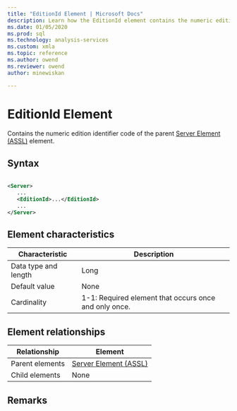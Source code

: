 ```yaml
---
title: "EditionId Element | Microsoft Docs"
description: Learn how the EditionId element contains the numeric edition identifier code of the parent Server Element (ASSL) element.
ms.date: 01/05/2020
ms.prod: sql
ms.technology: analysis-services
ms.custom: xmla
ms.topic: reference
ms.author: owend
ms.reviewer: owend
author: minewiskan

---
```

# EditionId Element

  Contains the numeric edition identifier code of the parent [Server Element (ASSL)](../../assl/objects/server-element-assl.md) element.  
  
## Syntax  
  
```xml  
  
<Server>  
   ...  
   <EditionId>...</EditionId>  
   ...  
</Server>  
```  
  
## Element characteristics  
  
|Characteristic|Description|  
|--------------------|-----------------|  
|Data type and length|Long|  
|Default value|None|  
|Cardinality|1-1: Required element that occurs once and only once.|  
  
## Element relationships  
  
|Relationship|Element|  
|------------------|-------------|  
|Parent elements|[Server Element (ASSL)](../../assl/objects/server-element-assl.md)|  
|Child elements|None|  
  
## Remarks  
  